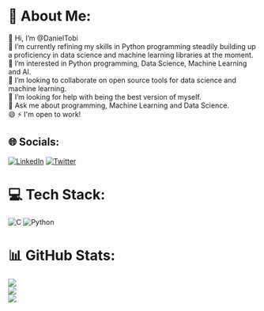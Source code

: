 # 💫 About Me:
👋 Hi, I’m @DanielTobi<br>🌱 I’m currently refining my skills in Python programming steadily building up a proficiency in data science and machine learning libraries at the moment.<br>👀 I’m interested in Python programming, Data Science, Machine Learning and AI.<br>👯 I’m looking to collaborate on open source tools for data science and machine learning.<br>🤔 I’m looking for help with being the best version of myself.<br>💬 Ask me about programming, Machine Learning and Data Science.<br>😄 ⚡ I'm open to work!


## 🌐 Socials:
[![LinkedIn](https://img.shields.io/badge/LinkedIn-%230077B5.svg?logo=linkedin&logoColor=white)](https://linkedin.com/in/https://www.linkedin.com/in/daniel-tobi-875558203/) [![Twitter](https://img.shields.io/badge/Twitter-%231DA1F2.svg?logo=Twitter&logoColor=white)](https://twitter.com/DanielTobi0) 

# 💻 Tech Stack:
![C](https://img.shields.io/badge/c-%2300599C.svg?style=for-the-badge&logo=c&logoColor=white) ![Python](https://img.shields.io/badge/python-3670A0?style=for-the-badge&logo=python&logoColor=ffdd54)
# 📊 GitHub Stats:
![](https://github-readme-stats.vercel.app/api?username=DanielTobi0&theme=dark&hide_border=false&include_all_commits=false&count_private=false)<br/>
![](https://github-readme-streak-stats.herokuapp.com/?user=DanielTobi0&theme=dark&hide_border=false)<br/>
![](https://github-readme-stats.vercel.app/api/top-langs/?username=DanielTobi0&theme=dark&hide_border=false&include_all_commits=false&count_private=false&layout=compact)
